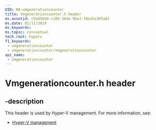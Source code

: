```yaml
---
UID: NA:vmgenerationcounter
title: Vmgenerationcounter.h header
ms.assetid: c9a85bb9-c109-36da-9be3-f8ea5a305a83
ms.date: 01/11/2019
ms.keywords: 
ms.topic: conceptual
tech.root: hyperv
f1_keywords:
 - vmgenerationcounter
 - vmgenerationcounter/vmgenerationcounter
api_name:
 - vmgenerationcounter
---
```


# Vmgenerationcounter.h header


## -description

This header is used by Hyper-V management. For more information, see:

- [Hyper-V management](../_hyperv/index.md)

